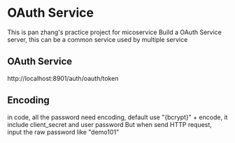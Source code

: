 # OAuth Service
This is pan zhang's practice project for micoservice
Build a OAuth Service server, this can be a common service used by multiple service

## OAuth Service
http://localhost:8901/auth/oauth/token

## Encoding
in code, all the password need encoding, default use "{bcrypt}" + encode, it include client_secret and user password
But when send HTTP request, input the raw password like "demo101"